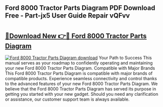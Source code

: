 ## Ford 8000 Tractor Parts Diagram PDF Download Free - Part-jx5 User Guide Repair vQFvv

# <h2><a href="http://dfkti2.blite.top/?on=Ford+8000+Tractor+Parts+Diagram">🔗Download New 👉🔴 Ford 8000 Tractor Parts Diagram</a></h2>

[![Ford 8000 Tractor Parts Diagram download](https://i.imgur.com/lujVjoI.png)](http://dfkti2.blite.top/?on=Ford+8000+Tractor+Parts+Diagram)
Your Path to Success This manual serves as your roadmap to confidently operating and maintaining your new Ford 8000 Tractor Parts Diagram. Compatible with Major Brands This Ford 8000 Tractor Parts Diagram is compatible with major brands of compatible products. Experience seamless connectivity and control thanks to the advanced features of your new Ford 8000 Tractor Parts Diagram. We believe that the Ford 8000 Tractor Parts Diagram has served its purpose in getting you started with your new gadget. Should you need any clarification or assistance, our customer support team is always available.
